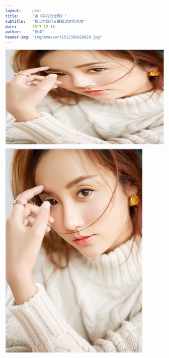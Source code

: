 ```yaml
---
layout:     post
title:      "读《平凡的世界》"
subtitle:   "我以为我们又要错过这场大雨"
date:       2017-12-10
author:     "徐维"
header-img: "img/mmexport1512392828029.jpg"
---
```

<img src="/img/img-1.jpg" width = "720" height = "300" alt="图片名称" align=center />

![](/img/img-1.jpg )